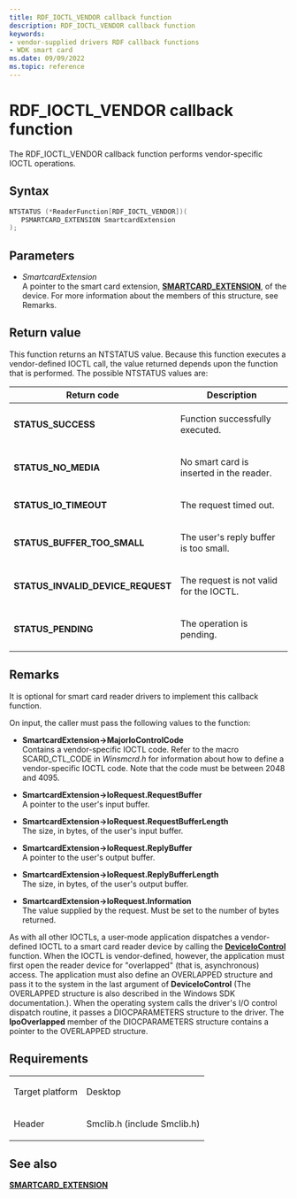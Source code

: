 ```yaml
---
title: RDF_IOCTL_VENDOR callback function
description: RDF_IOCTL_VENDOR callback function
keywords:
- vendor-supplied drivers RDF callback functions
- WDK smart card
ms.date: 09/09/2022
ms.topic: reference
---
```


# RDF\_IOCTL\_VENDOR callback function

The RDF\_IOCTL\_VENDOR callback function performs vendor-specific IOCTL operations.

## Syntax

```cpp
NTSTATUS (*ReaderFunction[RDF_IOCTL_VENDOR])(
   PSMARTCARD_EXTENSION SmartcardExtension
);
```

## Parameters

- *SmartcardExtension*  
    A pointer to the smart card extension, [**SMARTCARD\_EXTENSION**](/windows-hardware/drivers/ddi/smclib/ns-smclib-_smartcard_extension), of the device. For more information about the members of this structure, see Remarks.

## Return value

This function returns an NTSTATUS value. Because this function executes a vendor-defined IOCTL call, the value returned depends upon the function that is performed. The possible NTSTATUS values are:

<table>
<thead>
<tr class="header">
<th>Return code</th>
<th>Description</th>
</tr>
</thead>
<tbody>
<tr class="odd">
<td><strong>STATUS_SUCCESS</strong></td>
<td><p>Function successfully executed.</p></td>
</tr>
<tr class="even">
<td><strong>STATUS_NO_MEDIA</strong></td>
<td><p>No smart card is inserted in the reader.</p></td>
</tr>
<tr class="odd">
<td><strong>STATUS_IO_TIMEOUT</strong></td>
<td><p>The request timed out.</p></td>
</tr>
<tr class="even">
<td><strong>STATUS_BUFFER_TOO_SMALL</strong></td>
<td><p>The user's reply buffer is too small.</p></td>
</tr>
<tr class="odd">
<td><strong>STATUS_INVALID_DEVICE_REQUEST</strong></td>
<td><p>The request is not valid for the IOCTL.</p></td>
</tr>
<tr class="even">
<td><strong>STATUS_PENDING</strong></td>
<td><p>The operation is pending.</p></td>
</tr>
</tbody>
</table>

## Remarks

It is optional for smart card reader drivers to implement this callback function.

On input, the caller must pass the following values to the function:

  - **SmartcardExtension-\>MajorIoControlCode**  
    Contains a vendor-specific IOCTL code. Refer to the macro SCARD\_CTL\_CODE in *Winsmcrd.h* for information about how to define a vendor-specific IOCTL code. Note that the code must be between 2048 and 4095.

  - **SmartcardExtension-\>IoRequest.RequestBuffer**  
    A pointer to the user's input buffer.

  - **SmartcardExtension-\>IoRequest.RequestBufferLength**  
    The size, in bytes, of the user's input buffer.

  - **SmartcardExtension-\>IoRequest.ReplyBuffer**  
    A pointer to the user's output buffer.

  - **SmartcardExtension-\>IoRequest.ReplyBufferLength**  
    The size, in bytes, of the user's output buffer.

  - **SmartcardExtension-\>IoRequest.Information**  
    The value supplied by the request. Must be set to the number of bytes returned.

As with all other IOCTLs, a user-mode application dispatches a vendor-defined IOCTL to a smart card reader device by calling the [**DeviceIoControl**](https://msdn.microsoft.com/library/aa363216\(v=vs.85\)) function. When the IOCTL is vendor-defined, however, the application must first open the reader device for "overlapped" (that is, asynchronous) access. The application must also define an OVERLAPPED structure and pass it to the system in the last argument of **DeviceIoControl** (The OVERLAPPED structure is also described in the Windows SDK documentation.). When the operating system calls the driver's I/O control dispatch routine, it passes a DIOCPARAMETERS structure to the driver. The **lpoOverlapped** member of the DIOCPARAMETERS structure contains a pointer to the OVERLAPPED structure.

## Requirements

<table>
<tbody>
<tr class="odd">
<td><p>Target platform</p></td>
<td>Desktop</td>
</tr>
<tr class="even">
<td><p>Header</p></td>
<td>Smclib.h (include Smclib.h)</td>
</tr>
</tbody>
</table>

## See also

[**SMARTCARD\_EXTENSION**](/windows-hardware/drivers/ddi/smclib/ns-smclib-_smartcard_extension)

